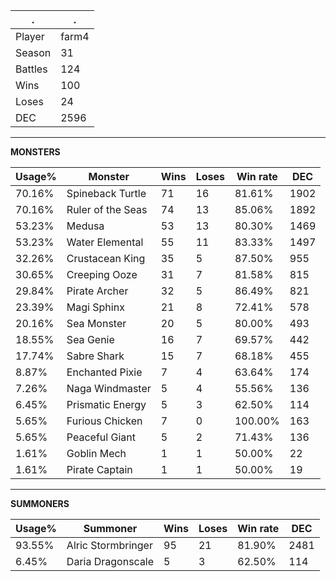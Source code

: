 .|.
|-|-
Player|farm4
Season|31
Battles|124
Wins|100
Loses|24
DEC|2596

---
**MONSTERS**

Usage%|Monster|Wins|Loses|Win rate|DEC|
-|-|-|-|-|-|
70.16%|Spineback Turtle|71|16|81.61%|1902|
70.16%|Ruler of the Seas|74|13|85.06%|1892|
53.23%|Medusa|53|13|80.30%|1469|
53.23%|Water Elemental|55|11|83.33%|1497|
32.26%|Crustacean King|35|5|87.50%|955|
30.65%|Creeping Ooze|31|7|81.58%|815|
29.84%|Pirate Archer|32|5|86.49%|821|
23.39%|Magi Sphinx|21|8|72.41%|578|
20.16%|Sea Monster|20|5|80.00%|493|
18.55%|Sea Genie|16|7|69.57%|442|
17.74%|Sabre Shark|15|7|68.18%|455|
8.87%|Enchanted Pixie|7|4|63.64%|174|
7.26%|Naga Windmaster|5|4|55.56%|136|
6.45%|Prismatic Energy|5|3|62.50%|114|
5.65%|Furious Chicken|7|0|100.00%|163|
5.65%|Peaceful Giant|5|2|71.43%|136|
1.61%|Goblin Mech|1|1|50.00%|22|
1.61%|Pirate Captain|1|1|50.00%|19|

---
**SUMMONERS**

Usage%|Summoner|Wins|Loses|Win rate|DEC|
-|-|-|-|-|-|
93.55%|Alric Stormbringer|95|21|81.90%|2481|
6.45%|Daria Dragonscale|5|3|62.50%|114|
